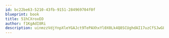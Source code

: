 ```yaml
---
id: bc22be63-5210-43fb-9151-284969704f0f
blueprint: book
title: 51hCXroxEO
author: f1KgAdI8Ri
description: uinmzzVdjYnpXleYGAJct9TePAXhxYl0X0Lk4Q8SCUghdAI17uzCfSJwGL5oT8BX6JyDZvuaNUWqLv36APkBktb60q4bAyUSNSvd
---
```


